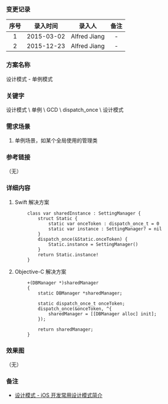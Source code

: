 ### 变更记录

| 序号 | 录入时间 | 录入人 | 备注 |
|:--------:|:--------:|:--------:|:--------:|
| 1 | 2015-03-02 | Alfred Jiang | - |
| 2 | 2015-12-23 | Alfred Jiang | - |

### 方案名称

设计模式 - 单例模式

### 关键字

设计模式 \ 单例 \ GCD \ dispatch_once \ 设计模式

### 需求场景

1. 单例场景，如某个全局使用的管理类

### 参考链接
（无）

### 详细内容

1. Swift 解决方案
```
        class var sharedInstance : SettingManager {
            struct Static {
                static var onceToken : dispatch_once_t = 0
                static var instance : SettingManager? = nil
            }
            dispatch_once(&Static.onceToken) {
                Static.instance = SettingManager()
            }
            return Static.instance!
        }
```

2. Objective-C 解决方案
```
        +(DBManager *)sharedManager
        {
            static DBManager *sharedManager;

            static dispatch_once_t onceToken;
            dispatch_once(&onceToken, ^{
                sharedManager = [[DBManager alloc] init];
            });

            return sharedManager;
        }
```

### 效果图
（无）

### 备注

 * [设计模式 - iOS 开发常用设计模式简介](Note_00017_20151221.md)
